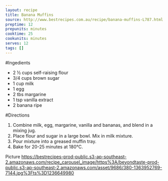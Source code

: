 ```yaml
---
layout: recipe
title: Banana Muffins
source: http://www.bestrecipes.com.au/recipe/banana-muffins-L787.html
preptime: 12
prepunits: minutes
cooktime: 25
cookunits: minutes
serves: 12
tags: []
---
```

#Ingedients
* 2 &frac12; cups self-raising flour
* 3/4 cups brown sugar
* 1 cup milk
* 1 egg
* 2 tbs margarine
* 1 tsp vanilla extract
* 2 banana ripe

#Directions
1. Combine milk, egg, margarine, vanilla and bananas, and blend in a mixing jug.
2. Place flour and sugar in a large bowl. Mix in milk mixture.
3. Pour mixture into a greased muffin tray.
4. Bake for 20-25 minutes at 180&deg;C.

Picture 
https://bestrecipes-prod-public.s3-ap-southeast-2.amazonaws.com/recipe_carousel_image/https%3A/beyondtaste-prod-public.s3-ap-southeast-2.amazonaws.com/asset/9686/380-1363952769-7144.jpg%3Fts%3D1236649980